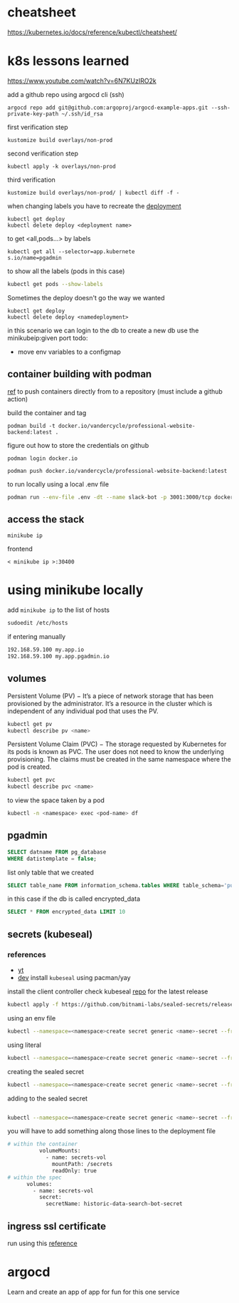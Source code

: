 # cheatsheet

https://kubernetes.io/docs/reference/kubectl/cheatsheet/

# k8s lessons learned

https://www.youtube.com/watch?v=6N7KUzIRO2k

add a github repo using argocd cli (ssh)

```
argocd repo add git@github.com:argoproj/argocd-example-apps.git --ssh-private-key-path ~/.ssh/id_rsa
```

first verification step

```
kustomize build overlays/non-prod
```

second verification step

```
kubectl apply -k overlays/non-prod
```

third verification

```
kustomize build overlays/non-prod/ | kubectl diff -f -
```

when changing labels you have to recreate the [deployment](https://github.com/kubernetes/client-go/issues/508#issuecomment-589296590)

```
kubectl get deploy
kubectl delete deploy <deployment name>
```

to get <all,pods...> by labels

```
kubectl get all --selector=app.kubernete
s.io/name=pgadmin
```

to show all the labels (pods in this case)

```bash
kubectl get pods --show-labels
```

Sometimes the deploy doesn't go the way we wanted

```
kubectl get deploy
kubectl delete deploy <namedeployment>
```

in this scenario we can login to the db
to create a new db use the minikubeip:given port
todo:

- move env variables to a configmap

## container building with podman

[ref](https://computingforgeeks.com/how-to-publish-docker-image-to-docker-hub-with-podman/)
to push containers directly from to a repository (must include a github action)

build the container and tag

```
podman build -t docker.io/vandercycle/professional-website-backend:latest .
```

figure out how to store the credentials on github

```
podman login docker.io
```

```
podman push docker.io/vandercycle/professional-website-backend:latest
```

to run locally using a local .env file

```bash
podman run --env-file .env -dt --name slack-bot -p 3001:3000/tcp docker.io/vandercycle/slack-bot:latest-dev
```

## access the stack

```
minikube ip
```

frontend

```
< minikube ip >:30400
```

# using minikube locally

add `minikube ip` to the list of hosts

```bash
sudoedit /etc/hosts
```

if entering manually

```bash
192.168.59.100 my.app.io
192.168.59.100 my.app.pgadmin.io
```

## volumes

Persistent Volume (PV) − It’s a piece of network storage that has been provisioned by the administrator. It’s a resource in the cluster which is independent of any individual pod that uses the PV.

```bash
kubectl get pv
kubectl describe pv <name>
```

Persistent Volume Claim (PVC) − The storage requested by Kubernetes for its pods is known as PVC. The user does not need to know the underlying provisioning. The claims must be created in the same namespace where the pod is created.

```bash
kubectl get pvc
kubectl describe pvc <name>
```

to view the space taken by a pod

```bash
kubectl -n <namespace> exec <pod-name> df
```

## pgadmin

```sql
SELECT datname FROM pg_database
WHERE datistemplate = false;
```

list only table that we created

```sql
SELECT table_name FROM information_schema.tables WHERE table_schema='public'
```

in this case if the db is called encrypted_data

```sql
SELECT * FROM encrypted_data LIMIT 10
```

## secrets (kubeseal)

### references

- [yt](https://www.youtube.com/watch?v=rnPqKOF05Mk)
- [dev]()
  install `kubeseal` using pacman/yay

install the client controller check kubeseal [repo](https://github.com/bitnami-labs/sealed-secrets) for the latest release

```bash
kubectl apply -f https://github.com/bitnami-labs/sealed-secrets/releases/download/v0.18.1/controller.yaml
```

using an env file

```bash
kubectl --namespace=<namespace>create secret generic <name>-secret --from-env-file=<location> -o json --dry-run=client
```

using literal

```bash
kubectl --namespace=<namespace>create secret generic <name>-secret --from-env-file=<location> -o json --dry-run=client
```

creating the sealed secret

```bash
kubectl --namespace=<namespace>create secret generic <name>-secret --from-env-file=<location> -o json --dry-run=client | kubeseal -o yaml > sealedsecret.yaml
```

adding to the sealed secret

```bash

kubectl --namespace=<namespace>create secret generic <name>-secret --from-env-file=<location> -o json --dry-run=client | kubeseal -o yaml --merge-into sealedsecret.yaml
```

you will have to add something along those lines to the deployment file

```bash
# within the container
          volumeMounts:
            - name: secrets-vol
              mountPath: /secrets
              readOnly: true
# within the spec
      volumes:
        - name: secrets-vol
          secret:
            secretName: historic-data-search-bot-secret
```

## ingress ssl certificate

run using this [reference](https://towardsdatascience.com/ssl-tls-for-your-kubernetes-cluster-with-cert-manager-3db24338f17)

# argocd

Learn and create an app of app for fun for this one service
